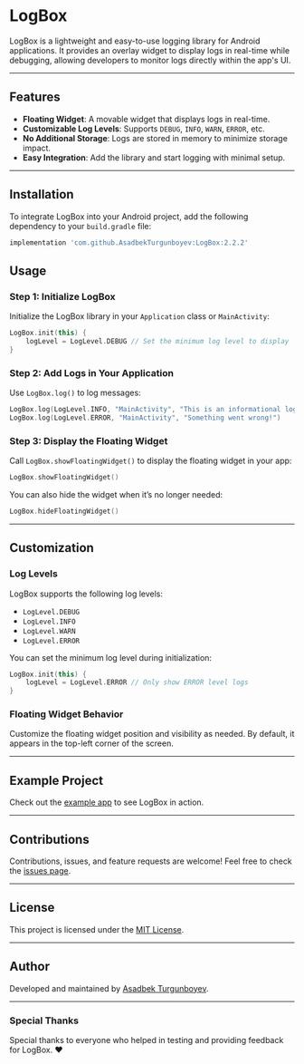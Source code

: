 # LogBox

LogBox is a lightweight and easy-to-use logging library for Android applications. It provides an overlay widget to display logs in real-time while debugging, allowing developers to monitor logs directly within the app's UI.

---

## Features

- **Floating Widget**: A movable widget that displays logs in real-time.
- **Customizable Log Levels**: Supports `DEBUG`, `INFO`, `WARN`, `ERROR`, etc.
- **No Additional Storage**: Logs are stored in memory to minimize storage impact.
- **Easy Integration**: Add the library and start logging with minimal setup.

---

## Installation

To integrate LogBox into your Android project, add the following dependency to your `build.gradle` file:

```gradle
implementation 'com.github.AsadbekTurgunboyev:LogBox:2.2.2'
```

## Usage

### Step 1: Initialize LogBox

Initialize the LogBox library in your `Application` class or `MainActivity`:

```kotlin
LogBox.init(this) {
    logLevel = LogLevel.DEBUG // Set the minimum log level to display
}
```

### Step 2: Add Logs in Your Application

Use `LogBox.log()` to log messages:

```kotlin
LogBox.log(LogLevel.INFO, "MainActivity", "This is an informational log!")
LogBox.log(LogLevel.ERROR, "MainActivity", "Something went wrong!")
```

### Step 3: Display the Floating Widget

Call `LogBox.showFloatingWidget()` to display the floating widget in your app:

```kotlin
LogBox.showFloatingWidget()
```

You can also hide the widget when it’s no longer needed:

```kotlin
LogBox.hideFloatingWidget()
```

---

## Customization

### Log Levels

LogBox supports the following log levels:

- `LogLevel.DEBUG`
- `LogLevel.INFO`
- `LogLevel.WARN`
- `LogLevel.ERROR`

You can set the minimum log level during initialization:

```kotlin
LogBox.init(this) {
    logLevel = LogLevel.ERROR // Only show ERROR level logs
}
```

### Floating Widget Behavior

Customize the floating widget position and visibility as needed. By default, it appears in the top-left corner of the screen.

---

## Example Project

Check out the [example app](https://github.com/AsadbekTurgunboyev/LogBox/tree/main/example) to see LogBox in action.

---

## Contributions

Contributions, issues, and feature requests are welcome! Feel free to check the [issues page](https://github.com/AsadbekTurgunboyev/LogBox/issues).

---

## License

This project is licensed under the [MIT License](LICENSE).

---

## Author

Developed and maintained by [Asadbek Turgunboyev](https://github.com/AsadbekTurgunboyev).

---

### Special Thanks

Special thanks to everyone who helped in testing and providing feedback for LogBox. ❤️
```
